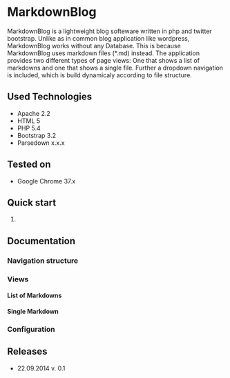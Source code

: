 # MarkdownBlog

MarkdownBlog is a lightweight blog softeware written in php and twitter bootstrap. Unlike as in common blog application like wordpress, MarkdownBlog works without any Database. This is because MarkdownBlog uses markdown files (*.md) instead. The application provides two different types of page views: One that shows a list of markdowns and one that shows a single file. Further a dropdown navigation is included, which is build dynamicaly according to file structure.

## Used Technologies

- Apache 2.2
- HTML 5
- PHP 5.4
- Bootstrap 3.2
- Parsedown x.x.x

## Tested on

- Google Chrome 37.x

## Quick start

1. 



## Documentation

### Navigation structure

### Views


#### List of Markdowns


#### Single Markdown


### Configuration


## Releases

- 22.09.2014  v. 0.1

